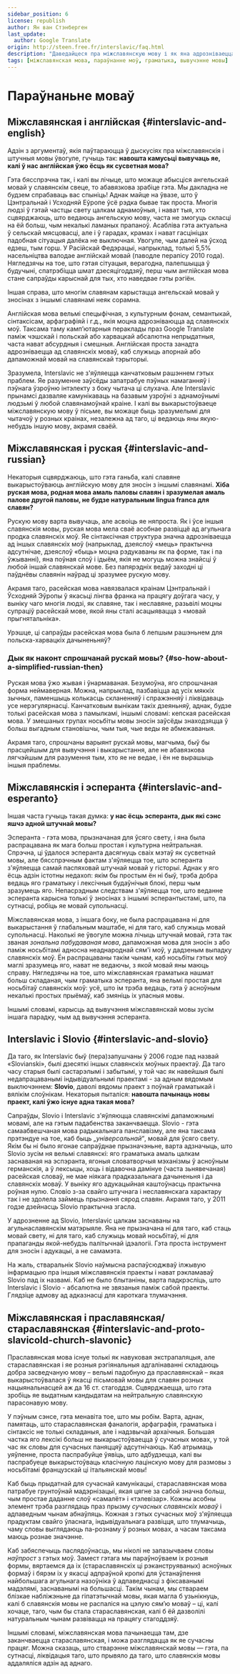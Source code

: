 ```yaml
---
sidebar_position: 6
license: republish
author: Ян ван Стэнберген
last_update:
  author: Google Translate
origin: http://steen.free.fr/interslavic/faq.html
description: "Даведайцеся пра міжславянскую мову і як яна адрозніваецца ад іншых моў, уключаючы англійскую, рускую, эсперанта, славянскую і праславянскую/стараславянскую."
tags: [міжславянская мова, параўнанне моў, граматыка, вывучэнне мовы]
---
```


# Параўнаньне моваў

## Міжславянская і англійская \{#interslavic-and-english}

Адзін з аргументаў, якія паўтараюцца ў дыскусіях пра міжславянскія і штучныя мовы ўвогуле, гучыць так: **навошта камусьці вывучаць яе, калі ў нас англійская ўжо ёсць як сусветная мова?**

Гэта бясспрэчна так, і калі вы лічыце, што можаце абысціся ангельскай мовай у славянскім свеце, то абавязкова зрабіце гэта. Мы дакладна не будзем спрабаваць вас спыніць! Аднак майце на ўвазе, што ў Цэнтральнай і Усходняй Еўропе ўсё рэдка бывае так проста. Многія людзі ў гэтай частцы свету цалкам аднамоўныя, і нават тыя, хто сцвярджаюць, што ведаюць ангельскую мову, часта не змогуць скласці на ёй больш, чым некалькі ламаных прапаноў. Асабліва гэта актуальна ў сельскай мясцовасці, але і ў гарадах, крамах і нават гасцініцах падобная сітуацыя далёка не выключная. Увогуле, чым далей на ўсход едзеш, тым горш. У Расійскай Федэрацыі, напрыклад, толькі 5,5% насельніцтва валодае англійскай мовай (паводле перапісу 2010 года). Нягледзячы на тое, што гэтая сітуацыя, верагодна, палепшыцца ў будучыні, спатрэбіцца шмат дзесяцігоддзяў, перш чым англійская мова стане сапраўды карыснай для тых, хто наведвае гэты рэгіён.

Іншая справа, што многім славянам карыстацца ангельскай мовай у зносінах з іншымі славянамі неяк сорамна.

Англійская мова вельмі спецыфічная, з культурным фонам, семантыкай, сінтаксісам, арфаграфіяй і г.д., якія моцна адрозніваюцца ад славянскіх моў. Таксама таму камп’ютарныя пераклады праз Google Translate паміж чэшскай і польскай або харвацкай абсалютна непрыдатныя, часта нават абсурдныя і смешныя. Англійская проста занадта адрозніваецца ад славянскіх моваў, каб служыць апорнай або дапаможнай мовай на славянскай тэрыторыі.

Зразумела, Interslavic не з'яўляецца канчатковым рашэннем гэтых праблем. Яе разуменне заўсёды запатрабуе пэўных намаганняў і пэўнага ўзроўню інтэлекту з боку чытача ці слухача. Але Interslavic прынамсі дазваляе камунікаваць на базавым узроўні з аднамоўнымі людзьмі ў любой славянамоўнай краіне. І калі вы выкарыстоўваеце міжславянскую мову ў пісьме, вы можаце быць зразумелымі для чытачоў у розных краінах, незалежна ад таго, ці ведаюць яны якую-небудзь іншую мову, акрамя сваёй.

## Міжславянская і руская \{#interslavic-and-russian}

Некаторыя сцвярджаюць, што гэта ганьба, калі славяне выкарыстоўваюць англійскую мову для зносін з іншымі славянамі. **Хіба руская мова, родная мова амаль паловы славян і зразумелая амаль палове другой паловы, не будзе натуральным lingua franca для славян?**

Рускую мову варта вывучаць, але асвоіць яе няпроста. Як і ўсе іншыя славянскія мовы, руская мова мела сваё асобнае развіццё ад агульнага продка славянскіх моў. Яе сінтаксічная структура значна адрозніваецца ад іншых славянскіх моў (напрыклад, дзеяслоў «мець» практычна адсутнічае, дзеяслоў «быць» моцна рэдукаваны як па форме, так і па ўжыванні), яна поўная слоў і ідыём, якія не могуць можна знайсці ў любой іншай славянскай мове. Без папярэдніх ведаў заходні ці паўднёвы славянін наўрад ці зразумее рускую мову.

Акрамя таго, расейская мова навязвалася краінам Цэнтральнай і Ўсходняй Эўропы ў якасьці лінгва франка на працягу доўгага часу, у выніку чаго многія людзі, як славяне, так і неславяне, разьвілі моцны супраціў расейскай мове, якой яны сталі асацыявацца з «мовай прыгнятальніка».

Урэшце, ці сапраўды расейская мова была б лепшым рашэньнем для польска-харвацкіх дачыненьняў?

### Дык як наконт спрошчанай рускай мовы? \{#so-how-about-a-simplified-russian-then}

Руская мова ўжо жывая і ўнармаваная. Безумоўна, яго спрошчаная форма неймаверная. Можна, напрыклад, пазбавіцца ад усіх мяккіх зычных, паменшыць колькасць скланенняў і спражэнняў і ліквідаваць усе нерэгулярнасці. Канчатковым вынікам такіх дзеяньняў, аднак, будзе толькі расейская мова з памылкамі, іншымі словамі: кепская расейская мова. У змешаных групах носьбіты мовы зносін заўсёды знаходзяцца ў больш выгадным становішчы, чым тыя, чые веды яе абмежаваныя.

Акрамя таго, спрошчаны варыянт рускай мовы, магчыма, быў бы прасцейшым для вывучэння і выкарыстання, але не абавязкова лягчэйшым для разумення тым, хто яе не ведае, і ён не вырашыць іншыя праблемы.

## Міжславянскія і эсперанта \{#interslavic-and-esperanto}

Іншая часта гучыць такая думка: **у нас ёсць эсперанта, дык які сэнс яшчэ адной штучнай мовы?**

Эсперанта - гэта мова, прызначаная для ўсяго свету, і яна была распрацавана як мага больш простая і культурна нейтральная. Спрэчна, ці ўдалося эсперанта дасягнуць сваіх мэтаў як сусветнай мовы, але бясспрэчным фактам з'яўляецца тое, што эсперанта з'яўляецца самай паспяховай штучнай мовай у гісторыі. Аднак у яго ёсць адзін істотны недахоп: якім бы простым ён ні быў, трэба добра ведаць яго граматыку і лексічныя будаўнічыя блокі, перш чым зразумець яго. Непасрэдным следствам з'яўляецца тое, што веданне эсперанта карысна толькі ў зносінах з іншымі эсперантыстамі, што, па сутнасці, робіць яе мовай супольнасці.

Міжславянская мова, з іншага боку, не была распрацавана ні для выкарыстання ў глабальным маштабе, ні для таго, каб служыць мовай супольнасці. Наколькі яе ўвогуле можна лічыць штучнай мовай, гэта так званая _зональна пабудаваная мова_, дапаможная мова для зносін з або паміж носьбітамі адносна неаднароднай сям'і моў, у дадзеным выпадку славянскіх моў. Ён распрацаваны такім чынам, каб носьбіты гэтых моў маглі зразумець яго, нават не ведаючы, з якой мовай яны маюць справу. Нягледзячы на тое, што міжславянская граматыка нашмат больш складаная, чым граматыка эсперанта, яна вельмі простая для носьбітаў славянскіх моў: усё, што ім трэба ведаць, гэта ў асноўным некалькі простых прыёмаў, каб змяніць іх уласныя мовы.

Іншымі словамі, карысць ад вывучэння міжславянскай мовы зусім іншага парадку, чым ад вывучэння эсперанта.

## Interslavic і Slovio \{#interslavic-and-slovio}

Да таго, як Interslavic быў (пера)запушчаны ў 2006 годзе пад назвай «Slovianski», былі дзесяткі іншых славянскіх моўных праектаў. Да таго часу старыя былі састарэлымі і забытымі, у той час як навейшыя былі недапрацаванымі індывідуальнымі праектамі - за адным вядомым выключэннем: **Slovio**, даволі вядомы праект з поўнай граматыкай і вялікім слоўнікам. Некаторыя пыталіся: **навошта пачынаць новы праект, калі ўжо існуе адна такая мова?**

Сапраўды, Slovio і Interslavic з'яўляюцца славянскімі дапаможнымі мовамі, але на гэтым падабенства заканчваецца. Slovio - гэта самаабвешчаная мова радыкальнага панславізму, але яна таксама прэтэндуе на тое, каб быць _„універсальнай“_, мовай для ўсяго свету. Якім бы ні было ягонае сапраўднае прызначэньне, варта адзначыць, што Slovio зусім ня вельмі славянскі: яго граматыка амаль цалкам заснаваная на эспэранта, ягоныя словатворчыя мэханізмы ў асноўным германскія, а ў лексыцы, хоць і відавочна дамінуе (часта зьнявечаная) расейская словаў, не мае ніякага прадказальнага дачыненьня і да славянскіх моваў. У выніку яго адукацыйная каштоўнасць практычна роўная нулю. Словіо з-за свайго штучнага і неславянскага характару так і не здолела займець прызнання сярод славян. Акрамя таго, у 2011 годзе дзейнасць Slovio практычна згасла.

У адрозненне ад Slovio, Interslavic цалкам заснаваны на агульнаславянскім матэрыяле. Яна не прызначана ні для таго, каб стаць мовай свету, ні для таго, каб служыць мовай носьбітаў, ні для прапаганды якой-небудзь палітычнай ідэалогіі. Гэта проста інструмент для зносін і адукацыі, а не самамэта.

На жаль, стваральнік Slovio наўмысна распаўсюджваў ілжывую інфармацыю пра іншыя міжславянскія праекты і нават рэкламаваў Slovio пад іх назвамі. Каб не было блытаніны, варта падкрэсліць, што Interslavic і Slovio - абсалютна не звязаныя паміж сабой праекты. Глядзіце адмову ад адказнасці для кароткага тлумачэння.

## Міжславянская і праславянская/стараславянская \{#interslavic-and-proto-slavicold-church-slavonic}

Праславянская мова існуе толькі як навуковая экстрапаляцыя, але стараславянская і яе розныя рэгіянальныя адгалінаванні складаюць добра засведчаную мову – вельмі падобную да праславянскай – якая выкарыстоўвалася ў якасці пісьмовай мовы для славян розных нацыянальнасцей аж да 16 ст. стагоддзя. Сцвярджаецца, што гэта зробіць яе выдатным кандыдатам на нейтральную славянскую парасонавую мову.

У пэўным сэнсе, гэта менавіта тое, што мы робім. Варта, аднак, памятаць, што стараславянская фаналогія, арфаграфія, граматыка і сінтаксіс не толькі складаныя, але і надзвычай архаічныя. Большая частка яго лексікі больш не выкарыстоўваецца ў сучасных мовах, у той час як словы для сучасных паняццяў адсутнічаюць. Каб атрымаць уяўленне, проста паспрабуйце ўявіць, што адбудзецца, калі вы паспрабуеце выкарыстоўваць класічную лацінскую мову для размовы з носьбітамі французскай ці італьянскай мовы!

Каб быць прыдатнай для сучаснай камунікацыі, стараславянская мова патрабуе грунтоўнай мадэрнізацыі, якая цягне за сабой значна больш, чым простае даданне слоў «самалёт» і «тэлевізар». Кожны асобны элемент трэба разглядаць праз прызму _сучасных славянскіх моваў_ і адпаведным чынам абнаўляць. Кожная з гэтых сучасных моў з'яўляецца прадуктам свайго ўласнага, індывідуальнага развіцця, што тлумачыць, чаму словы выглядаюць па-рознаму ў розных мовах, а часам таксама маюць рознае значэнне.

Каб забяспечыць паслядоўнасць, мы ніколі не запазычваем словы _наўпрост_ з гэтых моў. Замест гэтага мы параўноўваем іх розныя формы, вяртаемся да іх (стараславянскіх ці рэканструяваных) асноўных формаў і бярэм іх у якасці адпраўной кропкі для ўстанаўлення найбольшага агульнага назоўніка ў адпаведнасці з фіксаванымі мадэлямі, заснаванымі на большасці. Такім чынам, мы ствараем блізкае набліжэньне да гіпатэтычнай мовы, якая магла б узьнікнуць, калі б славянскія мовы не распаліся на цэлую сям’ю моваў – ці, калі хочаце, таго, чым бы стала стараславянская, калі б ёй дазволілі натуральным чынам развівацца на працягу стагоддзяў.

Іншымі словамі, міжславянская мова пачынаецца там, дзе заканчваецца стараславянская, і можа разглядацца як яе сучасны працяг. Можна сказаць, што стварэнне міжславянскай мовы — гэта, па сутнасці, ліквідацыя таго, што прывяло да таго, што славянскія мовы аддаляліся адзін ад аднаго.

[Неаславянская]: http://www.neoslavonic.org

[Славянская]: http://steen.free.fr/interslavic/grammar.html#simple_grammar

[siciliano/klaviatury]: http://tyflonet.com/siciliano/klaviatury

[`JCUKEN`]: https://bit.ly/2NSMxdC

[`LJNJERTZ`]: https://bit.ly/37frqto

[`ІВЕРТ']: https://bit.ly/2XwwTbb

[`ѢHERTY`]: https://bit.ly/2prMdcr

[транслітар]: http://steen.free.fr/interslavic/transliterator.html

[пашыраны трансьлітар]: http://steen.free.fr/interslavic/transliterator_extended.html

[слоўнікі]: http://steen.free.fr/interslavic/slovniky.html

[Міжславянскі сход]: http://facebook.com/groups/1933305396885265

[1]: ../grammar/index.md

[2]: ../orthography.md#etymological-alphabet

